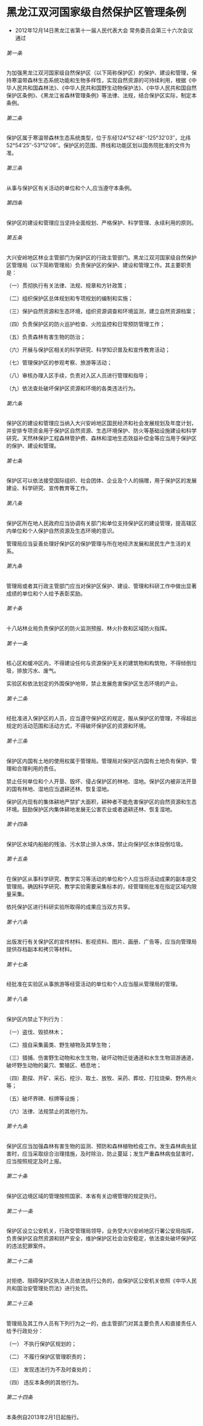# 黑龙江双河国家级自然保护区管理条例

- 2012年12月14日黑龙江省第十一届人民代表大会
常务委员会第三十六次会议通过

<!-- INFO END -->

###### 第一条

为加强黑龙江双河国家级自然保护区（以下简称保护区）的保护、建设和管理，保持寒温带森林生态系统功能和生物多样性，实现自然资源的可持续利用，根据《中华人民共和国森林法》、《中华人民共和国野生动物保护法》、《中华人民共和国自然保护区条例》、《黑龙江省森林管理条例》等法律、法规，结合保护区实际，制定本条例。

###### 第二条

保护区属于寒温带森林生态系统类型，位于东经124°52′48″-125°32′03″，北纬52°54′25″-53°12′08″。保护区的范围、界线和功能区划以国务院批准的文件为准。

###### 第三条

从事与保护区有关活动的单位和个人,应当遵守本条例。

###### 第四条

保护区的建设和管理应当坚持全面规划、严格保护、科学管理、永续利用的原则。

###### 第五条

大兴安岭地区林业主管部门为保护区的行政主管部门。黑龙江双河国家级自然保护区管理局（以下简称管理局）负责保护区的保护、建设和管理工作。其主要职责是：

（一）贯彻执行有关法律、法规、规章和方针政策；

（二）组织保护区总体规划和专项规划的编制和实施；

（三）保护自然资源和生态环境，组织资源调查和环境监测，建立自然资源档案；

（四）负责保护区的防火巡护检查、火险监控和日常预防管理工作；

（五）负责森林有害生物的防治；

（六）开展与保护区相关的科学研究、科学知识普及和宣传教育活动；

（七）管理保护区的参观考察、旅游等活动；

（八）审核办理入区手续，负责对入区人员进行管理和指导；

（九）依法查处破坏保护区资源和环境的各类违法行为。

###### 第六条

保护区的建设和管理应当纳入大兴安岭地区国民经济和社会发展规划及年度计划，并安排专项资金用于保护区自然资源、生态环境保护、防火等基础设施建设和科学研究。天然林保护工程森林管护费、森林和湿地生态效益补偿金等应当用于保护区的保护、建设和管理。

###### 第七条

保护区可以依法接受国际组织、社会团体、企业及个人的捐赠，用于保护区的发展建设、科学研究、宣传教育等工作。

###### 第八条

保护区所在地人民政府应当协调有关部门和单位支持保护区的建设管理，提高辖区内单位和个人保护自然资源及生态环境的意识。

管理局应当妥善处理好保护区的保护管理与所在地经济发展和居民生产生活的关系。

###### 第九条

管理局或者其行政主管部门应当对保护区保护、建设、管理和科研工作中做出显著成绩的单位和个人给予表彰奖励。

###### 第十条

十八站林业局负责保护区的防火监测预报、林火扑救和区域防火指挥。

###### 第十一条

核心区和缓冲区内，不得建设任何与资源保护无关的建筑物和构筑物，不得倾倒垃圾，排放污水、废气。

实验区和依法划定的外围保护地带，禁止发展危害保护区生态环境的产业。

###### 第十二条

经批准进入保护区的人员，应当遵守保护区的规定，服从保护区的管理，不得超出规定的活动范围和活动方式，不得破坏保护区的资源和环境。

###### 第十三条

保护区内国有土地的使用权属于管理局。管理局对保护区内国有土地负有保护、管理和合理利用的责任。

禁止任何单位和个人开垦、毁坏、侵占保护区的林地、湿地。保护区内被非法开垦的国有林地、湿地应当退耕还林、恢复湿地。

保护区内现有的集体耕地严禁扩大面积，耕种者不能危害保护区的自然资源和生态环境。鼓励保护区内集体耕地发展无公害农业或者退耕还林、恢复湿地。

###### 第十四条

保护区水域内船舶的残油、污水禁止排入水体，禁止向保护区水体投倒垃圾。

###### 第十五条

在保护区从事科学研究、教学实习等活动的单位和个人应当将活动成果的副本提交管理局。确因科学研究、教学实验需要采集标本的，经管理局批准在指定区域内限量采集。

依托保护区进行科研实验所取得的成果应当双方共享。

###### 第十六条

出版发行有关保护区的宣传材料、影视资料、图片、画册、广告等，应当向管理局提供存档副本和拷贝等材料。

###### 第十七条

经批准在实验区从事旅游等经营活动的单位和个人应当服从管理局的管理。

###### 第十八条

保护区内禁止下列行为：

（一）盗伐、毁损林木；

（二）擅自采集菌类、野生植物及其孳生物；

（三）猎捕、伤害野生动物和水生生物，破坏动物迁徙通道和水生生物洄游通道，破坏野生动物的巢穴、繁殖区、栖息地；

（四）勘探、开矿、采石、挖沙、取土、放牧、采药、葬坟、打拉烧柴、野外用火等；

（五）破坏界碑、标牌等设施；

（六）法律、法规禁止的其他行为。

###### 第十九条

保护区应当加强森林有害生物的监测、预防和森林植物检疫工作。发生森林病虫鼠害时，应当采取综合治理措施，及时除治，防止蔓延；发生严重森林病虫鼠害时，应当按照规定及时上报。

###### 第二十条

保护区边境区域的管理按照国家、本省有关边境管理的规定执行。

###### 第二十一条

保护区设立公安机关，行政受管理局领导，业务受大兴安岭地区行署公安局指挥，负责保护区自然资源和财产安全，维护保护区社会治安稳定，依法查处破坏保护区的违法犯罪案件。

###### 第二十二条

对拒绝、阻碍保护区执法人员依法执行公务的，由保护区公安机关依照《中华人民共和国治安管理处罚法》进行处罚。

###### 第二十三条

管理局及其工作人员有下列行为之一的，由主管部门对其主要负责人和直接责任人给予行政处分：

（一） 不执行保护区规划的；

（二） 不履行保护区管理职责的；

（三） 发现违法行为不及时查处的；

（四） 违反本条例的其他行为。

###### 第二十四条

本条例自2013年2月1日起施行。
